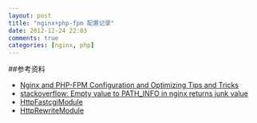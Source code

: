 ```yaml
---
layout: post
title: "nginx+php-fpm 配置记录"
date: 2012-12-24 22:03
comments: true
categories: [nginx, php]
---
```


##参考资料
* [Nginx and PHP-FPM Configuration and Optimizing Tips and Tricks](http://www.if-not-true-then-false.com/2011/nginx-and-php-fpm-configuration-and-optimizing-tips-and-tricks/)
* [stackoverflow: Empty value to PATH_INFO in nginx returns junk value](http://stackoverflow.com/questions/8265941/empty-value-to-path-info-in-nginx-returns-junk-value)
* [HttpFastcgiModule](http://wiki.nginx.org/HttpFastcgiModule)
* [HttpRewriteModule](http://wiki.nginx.org/HttpRewriteModule)
